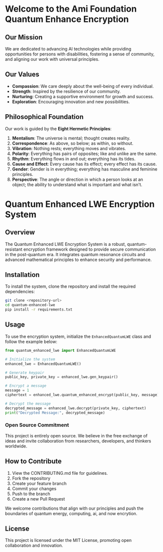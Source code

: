 # Welcome to the Ami Foundation Quantum Enhance Encryption

## Our Mission

We are dedicated to advancing AI technologies while providing opportunities for persons with disabilities, fostering a sense of community, and aligning our work with universal principles.

## Our Values

- **Compassion**: We care deeply about the well-being of every individual.
- **Strength**: Inspired by the resilience of our community.
- **Nurturing**: Creating a supportive environment for growth and success.
- **Exploration**: Encouraging innovation and new possibilities.

## Philosophical Foundation

Our work is guided by the **Eight Hermetic Principles**:

1. **Mentalism**: The universe is mental; thought creates reality.
2. **Correspondence**: As above, so below; as within, so without.
3. **Vibration**: Nothing rests; everything moves and vibrates.
4. **Polarity**: Everything has pairs of opposites; like and unlike are the same.
5. **Rhythm**: Everything flows in and out; everything has its tides.
6. **Cause and Effect**: Every cause has its effect; every effect has its cause.
7. **Gender**: Gender is in everything; everything has masculine and feminine principles.
8. **Perspective**: The angle or direction in which a person looks at an object; the ability to understand what is important and what isn't.


# Quantum Enhanced LWE Encryption System

## Overview
The Quantum Enhanced LWE Encryption System is a robust, quantum-resistant encryption framework designed to provide secure communication in the post-quantum era. It integrates quantum resonance circuits and advanced mathematical principles to enhance security and performance.

## Installation
To install the system, clone the repository and install the required dependencies:

```bash
git clone <repository-url>
cd quantum-enhanced-lwe
pip install -r requirements.txt
```

## Usage
To use the encryption system, initialize the `EnhancedQuantumLWE` class and follow the example below:

```python
from quantum_enhanced_lwe import EnhancedQuantumLWE

# Initialize the system
enhanced_lwe = EnhancedQuantumLWE()

# Generate keypair
public_key, private_key = enhanced_lwe.gen_keypair()

# Encrypt a message
message = 1
ciphertext = enhanced_lwe.quantum_enhanced_encrypt(public_key, message)

# Decrypt the message
decrypted_message = enhanced_lwe.decrypt(private_key, ciphertext)
print("Decrypted Message:", decrypted_message)
```

### Open Source Commitment

This project is entirely open source. We believe in the free exchange of ideas and invite collaboration from researchers, developers, and thinkers worldwide.

## How to Contribute

1. View the CONTRIBUTING.md file for guidelines.
2. Fork the repository
3. Create your feature branch
4. Commit your changes
5. Push to the branch
6. Create a new Pull Request

We welcome contributions that align with our principles and push the boundaries of quantum energy, computing, ai, and now encrytion.

## License

This project is licensed under the MIT License, promoting open collaboration and innovation.
